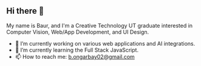 ## Hi there 👋

My name is Baur, and I'm a Creative Technology UT graduate interested in Computer Vision, Web/App Development, and UI Design.

- 🔭 I’m currently working on various web applications and AI integrations.
- 🌱 I’m currently learning the Full Stack JavaScript.
- 📫 How to reach me: b.ongarbay02@gmail.com


<!--
**b4uer/b4uer** is a ✨ _special_ ✨ repository because its `README.md` (this file) appears on your GitHub profile.

Here are some ideas to get you started:

- 🔭 I’m currently working on ...
- 🌱 I’m currently learning ...
- 👯 I’m looking to collaborate on ...
- 🤔 I’m looking for help with ...
- 💬 Ask me about ...
- 📫 How to reach me: ...
- 😄 Pronouns: ...
- ⚡ Fun fact: ...
-->
